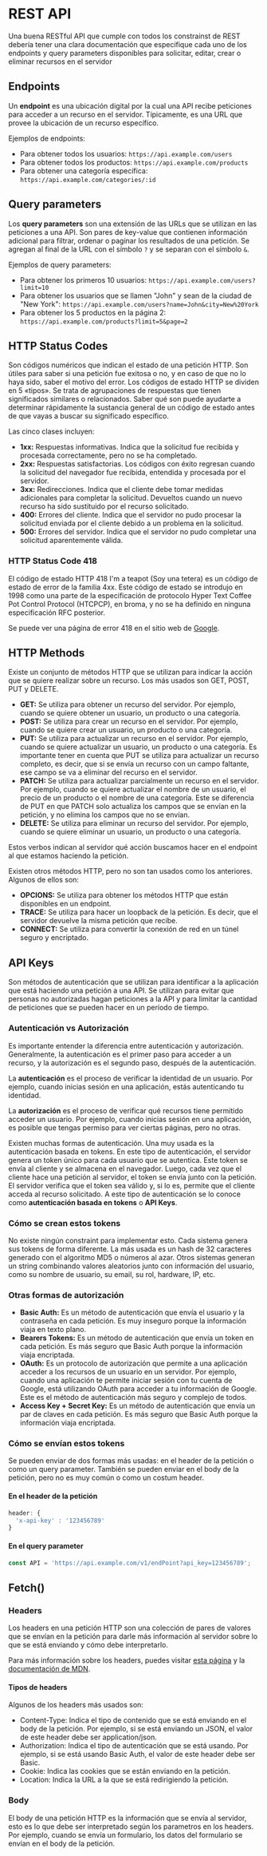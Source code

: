 # REST API

Una buena RESTful API que cumple con todos los constrainst de REST debería tener una clara documentación que especifique cada uno de los endpoints y query parameters disponibles para solicitar, editar, crear o eliminar recursos en el servidor

## Endpoints

Un **endpoint** es una ubicación digital por la cual una API recibe peticiones para acceder a un recurso en el servidor. Típicamente, es una URL que provee la ubicación de un recurso específico.

Ejemplos de endpoints:

- Para obtener todos los usuarios: `https://api.example.com/users`
- Para obtener todos los productos: `https://api.example.com/products`
- Para obtener una categoría específica: `https://api.example.com/categories/:id`

## Query parameters

Los **query parameters** son una extensión de las URLs que se utilizan en las peticiones a una API. Son pares de key-value que contienen información adicional para filtrar, ordenar o paginar los resultados de una petición. Se agregan al final de la URL con el símbolo `?` y se separan con el símbolo `&`.

Ejemplos de query parameters:

- Para obtener los primeros 10 usuarios: `https://api.example.com/users?limit=10`
- Para obtener los usuarios que se llamen "John" y sean de la ciudad de "New York": `https://api.example.com/users?name=John&city=New%20York`
- Para obtener los 5 productos en la página 2: `https://api.example.com/products?limit=5&page=2`

## HTTP Status Codes

Son códigos numéricos que indican el estado de una petición HTTP. Son útiles para saber si una petición fue exitosa o no, y en caso de que no lo haya sido, saber el motivo del error.
Los códigos de estado HTTP se dividen en 5 «tipos». Se trata de agrupaciones de respuestas que tienen significados similares o relacionados. Saber qué son puede ayudarte a determinar rápidamente la sustancia general de un código de estado antes de que vayas a buscar su significado específico.

Las cinco clases incluyen:

- **1xx:** Respuestas informativas. Indica que la solicitud fue recibida y procesada correctamente, pero no se ha completado.
- **2xx:** Respuestas satisfactorias. Los códigos con éxito regresan cuando la solicitud del navegador fue recibida, entendida y procesada por el servidor.
- **3xx:** Redirecciones. Indica que el cliente debe tomar medidas adicionales para completar la solicitud. Devueltos cuando un nuevo recurso ha sido sustituido por el recurso solicitado.
- **400:** Errores del cliente. Indica que el servidor no pudo procesar la solicitud enviada por el cliente debido a un problema en la solicitud.
- **500:** Errores del servidor. Indica que el servidor no pudo completar una solicitud aparentemente válida.

### HTTP Status Code 418

El código de estado HTTP 418 I'm a teapot (Soy una tetera) es un código de estado de error de la familia 4xx. Este código de estado se introdujo en 1998 como una parte de la especificación de protocolo Hyper Text Coffee Pot Control Protocol (HTCPCP), en broma, y no se ha definido en ninguna especificación RFC posterior.

Se puede ver una página de error 418 en el sitio web de [Google](https://www.google.com/teapot).

## HTTP Methods

Existe un conjunto de métodos HTTP que se utilizan para indicar la acción que se quiere realizar sobre un recurso. Los más usados son GET, POST, PUT y DELETE.

- **GET:** Se utiliza para obtener un recurso del servidor. Por ejemplo, cuando se quiere obtener un usuario, un producto o una categoría.
- **POST:** Se utiliza para crear un recurso en el servidor. Por ejemplo, cuando se quiere crear un usuario, un producto o una categoría.
- **PUT:** Se utiliza para actualizar un recurso en el servidor. Por ejemplo, cuando se quiere actualizar un usuario, un producto o una categoría. Es importante tener en cuenta que PUT se utiliza para actualizar un recurso completo, es decir, que si se envía un recurso con un campo faltante, ese campo se va a eliminar del recurso en el servidor.
- **PATCH:** Se utiliza para actualizar parcialmente un recurso en el servidor. Por ejemplo, cuando se quiere actualizar el nombre de un usuario, el precio de un producto o el nombre de una categoría. Este se diferencia de PUT en que PATCH solo actualiza los campos que se envían en la petición, y no elimina los campos que no se envían.
- **DELETE:** Se utiliza para eliminar un recurso del servidor. Por ejemplo, cuando se quiere eliminar un usuario, un producto o una categoría.

Estos verbos indican al servidor qué acción buscamos hacer en el endpoint al que estamos haciendo la petición.

Existen otros métodos HTTP, pero no son tan usados como los anteriores. Algunos de ellos son:

- **OPCIONS:** Se utiliza para obtener los métodos HTTP que están disponibles en un endpoint.
- **TRACE:** Se utiliza para hacer un loopback de la petición. Es decir, que el servidor devuelve la misma petición que recibe.
- **CONNECT:** Se utiliza para convertir la conexión de red en un túnel seguro y encriptado.

## API Keys

Son métodos de autenticación que se utilizan para identificar a la aplicación que está haciendo una petición a una API. Se utilizan para evitar que personas no autorizadas hagan peticiones a la API y para limitar la cantidad de peticiones que se pueden hacer en un período de tiempo.

### Autenticación vs Autorización

Es importante entender la diferencia entre autenticación y autorización. Generalmente, la autenticación es el primer paso para acceder a un recurso, y la autorización es el segundo paso, después de la autenticación.

La **autenticación** es el proceso de verificar la identidad de un usuario. Por ejemplo, cuando inicias sesión en una aplicación, estás autenticando tu identidad.

La **autorización** es el proceso de verificar qué recursos tiene permitido acceder un usuario. Por ejemplo, cuando inicias sesión en una aplicación, es posible que tengas permiso para ver ciertas páginas, pero no otras.

Existen muchas formas de autenticación. Una muy usada es la autenticación basada en tokens. En este tipo de autenticación, el servidor genera un token único para cada usuario que se autentica. Este token se envía al cliente y se almacena en el navegador. Luego, cada vez que el cliente hace una petición al servidor, el token se envía junto con la petición. El servidor verifica que el token sea válido y, si lo es, permite que el cliente acceda al recurso solicitado. A este tipo de autenticación se lo conoce como **autenticación basada en tokens** o **API Keys**.

### Cómo se crean estos tokens

No existe ningún constraint para implementar esto. Cada sistema genera sus tokens de forma diferente. La más usada es un hash de 32 caracteres generado con el algoritmo MD5 o números al azar. Otros sistemas generan un string combinando valores aleatorios junto con información del usuario, como su nombre de usuario, su email, su rol, hardware, IP, etc.

### Otras formas de autorización

- **Basic Auth:** Es un método de autenticación que envía el usuario y la contraseña en cada petición. Es muy inseguro porque la información viaja en texto plano.
- **Bearers Tokens:** Es un método de autenticación que envía un token en cada petición. Es más seguro que Basic Auth porque la información viaja encriptada.
- **OAuth:** Es un protocolo de autorización que permite a una aplicación acceder a los recursos de un usuario en un servidor. Por ejemplo, cuando una aplicación te permite iniciar sesión con tu cuenta de Google, está utilizando OAuth para acceder a tu información de Google. Este es el método de autenticación más seguro y complejo de todos.
- **Access Key + Secret Key:** Es un método de autenticación que envía un par de claves en cada petición. Es más seguro que Basic Auth porque la información viaja encriptada.

### Cómo se envían estos tokens

Se pueden enviar de dos formas más usadas: en el header de la petición o como un query parameter. También se pueden enviar en el body de la petición, pero no es muy común o como un costum header.

#### En el header de la petición

```js
header: {
  'x-api-key' : '123456789'
}
```

#### En el query parameter

```js
const API = 'https://api.example.com/v1/endPoint?api_key=123456789';
```

## Fetch()

### Headers

Los headers en una petición HTTP son una colección de pares de valores que se envían en la petición para darle más información al servidor sobre lo que se está enviando y cómo debe interpretarlo.

Para más información sobre los headers, puedes visitar [esta página](https://apipheny.io/api-headers/) y la [documentación de MDN](https://developer.mozilla.org/en-US/docs/Web/HTTP/Headers).

#### Tipos de headers

Algunos de los headers más usados son:

- Content-Type: Indica el tipo de contenido que se está enviando en el body de la petición. Por ejemplo, si se está enviando un JSON, el valor de este header debe ser application/json.
- Authorization: Indica el tipo de autenticación que se está usando. Por ejemplo, si se está usando Basic Auth, el valor de este header debe ser Basic.
- Cookie: Indica las cookies que se están enviando en la petición.
- Location: Indica la URL a la que se está redirigiendo la petición.

### Body

El body de una petición HTTP es la información que se envía al servidor, esto es lo que debe ser interpretado según los parametros en los headers. Por ejemplo, cuando se envía un formulario, los datos del formulario se envían en el body de la petición.
